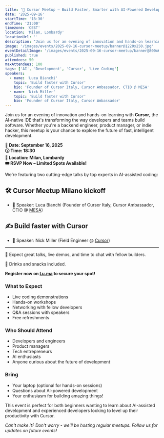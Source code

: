 ```yaml
---
title: '🚀 Cursor Meetup – Build Faster, Smarter with AI-Powered Development'
date: '2025-09-16'
startTime: '18:30'
endTime: '21:00'
timezone: 'CEST'
location: 'Milan, Lombardy'
locationUrl: ''
description: "Join us for an evening of innovation and hands-on learning with Cursor, the AI-native IDE that's transforming development."
image: '/images/events/2025-09-16-cursor-meetup/banner@1220x250.jpg'
eventDetailImage: '/images/events/2025-09-16-cursor-meetup/banner@800x600.jpg'
published: true
attendees: 50
maxAttendees: 100
tags: ['AI', 'Development', 'Cursor', 'Live Coding']
speakers:
  - name: 'Luca Bianchi'
    topic: 'Build faster with Cursor'
    bio: 'Founder of Cursor Italy, Cursor Ambassador, CTIO @ MESA'
  - name: 'Nick Miller'
    topic: 'Build faster with Cursor'
    bio: 'Founder of Cursor Italy, Cursor Ambassador'
---
```


Join us for an evening of innovation and hands-on learning with **Cursor**, the AI-native IDE that's transforming the way developers and teams build software. Whether you're a backend engineer, product manager, or indie hacker, this meetup is your chance to explore the future of fast, intelligent development.

**📅 Date: September 16, 2025**  
**🕡 Time: 18:30**  
**📍 Location: Milan, Lombardy**  
**🎟️ RSVP Now – Limited Spots Available!**

We're featuring two cutting-edge talks by top experts in AI-assisted coding:

## 🛠️ Cursor Meetup Milano kickoff

- 👤 Speaker: Luca Bianchi (Founder of Cursor Italy, Cursor Ambassador, CTIO @ [MESA](mesagroup.eu))

## ✍️ Build faster with Cursor

- 👤 Speaker: Nick Miller (Field Engineer @ [Cursor](cursor.sh))

---

💬 Expect great talks, live demos, and time to chat with fellow builders.

🍕 Drinks and snacks included.

**Register now on [Lu.ma](https://lu.ma/cursor-milano-settembre) to secure your spot!**

### What to Expect

- Live coding demonstrations
- Hands-on workshops
- Networking with fellow developers
- Q&A sessions with speakers
- Free refreshments

### Who Should Attend

- Developers and engineers
- Product managers
- Tech entrepreneurs
- AI enthusiasts
- Anyone curious about the future of development

### Bring

- Your laptop (optional for hands-on sessions)
- Questions about AI-powered development
- Your enthusiasm for building amazing things!

This event is perfect for both beginners wanting to learn about AI-assisted development and experienced developers looking to level up their productivity with Cursor.

_Can't make it? Don't worry - we'll be hosting regular meetups. Follow us for updates on future events!_
